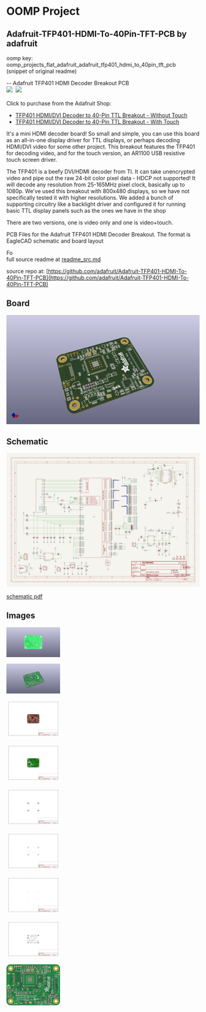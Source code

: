 # OOMP Project  
## Adafruit-TFP401-HDMI-To-40Pin-TFT-PCB  by adafruit  
  
oomp key: oomp_projects_flat_adafruit_adafruit_tfp401_hdmi_to_40pin_tft_pcb  
(snippet of original readme)  
  
-- Adafruit TFP401 HDMI Decoder Breakout PCB  
<a href="http://www.adafruit.com/products/2218"><img src="assets/2218.jpg?raw=true" width="400px"></a>&nbsp; <a href="http://www.adafruit.com/products/2219"><img src="assets/2219.jpg?raw=true" width="400px"></a><br />  
Click to purchase from the Adafruit Shop:  
- [TFP401 HDMI/DVI Decoder to 40-Pin TTL Breakout - Without Touch](https://www.adafruit.com/product/2218)  
- [TFP401 HDMI/DVI Decoder to 40-Pin TTL Breakout - With Touch](https://www.adafruit.com/product/2219)  
  
It's a mini HDMI decoder board! So small and simple, you can use this board as an all-in-one display driver for TTL displays, or perhaps decoding HDMI/DVI video for some other project. This breakout features the TFP401 for decoding video, and for the touch version, an AR1100 USB resistive touch screen driver.  
  
The TFP401 is a beefy DVI/HDMI decoder from TI. It can take unencrypted video and pipe out the raw 24-bit color pixel data - HDCP not supported! It will decode any resolution from 25-165MHz pixel clock, basically up to 1080p. We've used this breakout with 800x480 displays, so we have not specifically tested it with higher resolutions. We added a bunch of supporting circuitry like a backlight driver and configured it for running basic TTL display panels such as the ones we have in the shop  
  
There are two versions, one is video only and one is video+touch.   
  
PCB Files for the Adafruit TFP401 HDMI Decoder Breakout. The format is EagleCAD schematic and board layout  
  
Fo  
  full source readme at [readme_src.md](readme_src.md)  
  
source repo at: [https://github.com/adafruit/Adafruit-TFP401-HDMI-To-40Pin-TFT-PCB](https://github.com/adafruit/Adafruit-TFP401-HDMI-To-40Pin-TFT-PCB)  
## Board  
  
[![working_3d.png](working_3d_600.png)](working_3d.png)  
## Schematic  
  
[![working_schematic.png](working_schematic_600.png)](working_schematic.png)  
  
[schematic pdf](working_schematic.pdf)  
## Images  
  
[![working_3D_bottom.png](working_3D_bottom_140.png)](working_3D_bottom.png)  
  
[![working_3D_top.png](working_3D_top_140.png)](working_3D_top.png)  
  
[![working_assembly_page_01.png](working_assembly_page_01_140.png)](working_assembly_page_01.png)  
  
[![working_assembly_page_02.png](working_assembly_page_02_140.png)](working_assembly_page_02.png)  
  
[![working_assembly_page_03.png](working_assembly_page_03_140.png)](working_assembly_page_03.png)  
  
[![working_assembly_page_04.png](working_assembly_page_04_140.png)](working_assembly_page_04.png)  
  
[![working_assembly_page_05.png](working_assembly_page_05_140.png)](working_assembly_page_05.png)  
  
[![working_assembly_page_06.png](working_assembly_page_06_140.png)](working_assembly_page_06.png)  
  
[![working_top.png](working_top_140.png)](working_top.png)  
